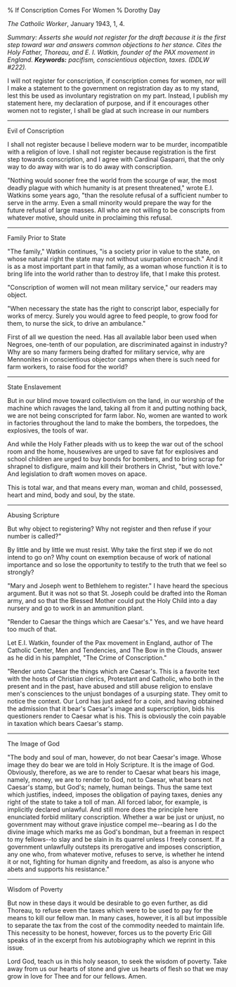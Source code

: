 % If Conscription Comes For Women
% Dorothy Day

*The Catholic Worker*, January 1943, 1, 4.

*Summary: Asserts she would not register for the draft because it is the
first step toward war and answers common objections to her stance. Cites
the Holy Father, Thoreau, and E. I. Watkin, founder of the PAX movement
in England. **Keywords:** pacifism, conscientious objection, taxes.
(DDLW \#222).*

I will not register for conscription, if conscription comes for women,
nor will I make a statement to the government on registration day as to
my stand, lest this be used as involuntary registration on my part.
Instead, I publish my statement here, my declaration of purpose, and if
it encourages other women not to register, I shall be glad at such
increase in our numbers

******

Evil of Conscription

I shall not register because I believe modern war to be murder,
incompatible with a religion of love. I shall not register because
registration is the first step towards conscription, and I agree with
Cardinal Gasparri, that the only way to do away with war is to do away
with conscription.

"Nothing would sooner free the world from the scourge of war, the most
deadly plague with which humanity is at present threatened," wrote E.I.
Watkins some years ago, "than the resolute refusal of a sufficient
number to serve in the army. Even a small minority would prepare the way
for the future refusal of large masses. All who are not willing to be
conscripts from whatever motive, should unite in proclaiming this
refusal.

******

Family Prior to State

"The family," Watkin continues, "is a society prior in value to the
state, on whose natural right the state may not without usurpation
encroach." And it is as a most important part in that family, as a woman
whose function it is to bring life into the world rather than to destroy
life, that I make this protest.

"Conscription of women will not mean military service," our readers may
object.

"When necessary the state has the right to conscript labor, especially
for works of mercy. Surely you would agree to feed people, to grow food
for them, to nurse the sick, to drive an ambulance."

First of all we question the need. Has all available labor been used
when Negroes, one-tenth of our population, are discriminated against in
industry? Why are so many farmers being drafted for military service,
why are Mennonites in conscientious objector camps when there is such
need for farm workers, to raise food for the world?

******

State Enslavement

But in our blind move toward collectivism on the land, in our worship of
the machine which ravages the land, taking all from it and putting
nothing back, we are not being conscripted for farm labor. No, women are
wanted to work in factories throughout the land to make the bombers, the
torpedoes, the explosives, the tools of war.

And while the Holy Father pleads with us to keep the war out of the
school room and the home, housewives are urged to save fat for
explosives and school children are urged to buy bonds for bombers, and
to bring scrap for shrapnel to disfigure, maim and kill their brothers
in Christ, "but with love." And legislation to draft women moves on
apace.

This is total war, and that means every man, woman and child, possessed,
heart and mind, body and soul, by the state.

******

Abusing Scripture

But why object to registering? Why not register and then refuse if your
number is called?"

By little and by little we must resist. Why take the first step if we do
not intend to go on? Why count on exemption because of work of national
importance and so lose the opportunity to testify to the truth that we
feel so strongly?

"Mary and Joseph went to Bethlehem to register." I have heard the
specious argument. But it was not so that St. Joseph could be drafted
into the Roman army, and so that the Blessed Mother could put the Holy
Child into a day nursery and go to work in an ammunition plant.

"Render to Caesar the things which are Caesar's." Yes, and we have heard
too much of that.

Let E.I. Watkin, founder of the Pax movement in England, author of The
Catholic Center, Men and Tendencies, and The Bow in the Clouds, answer
as he did in his pamphlet, "The Crime of Conscription."

"Render unto Caesar the things which are Caesar's. This is a favorite
text with the hosts of Christian clerics, Protestant and Catholic, who
both in the present and in the past, have abused and still abuse
religion to enslave men's consciences to the unjust bondages of a
usurping state. They omit to notice the context. Our Lord has just asked
for a coin, and having obtained the admission that it bear's Caesar's
image and superscription, bids his questioners render to Caesar what is
his. This is obviously the coin payable in taxation which bears Caesar's
stamp.

******

The Image of God

"The body and soul of man, however, do not bear Caesar's image. Whose
image they do bear we are told in Holy Scripture. It is the image of
God. Obviously, therefore, as we are to render to Caesar what bears his
image, namely, money, we are to render to God, not to Caesar, what bears
not Caesar's stamp, but God's; namely, human beings. Thus the same text
which justifies, indeed, imposes the obligation of paying taxes, denies
any right of the state to take a toll of man. All forced labor, for
example, is implicitly declared unlawful. And still more does the
principle here enunciated forbid military conscription. Whether a war be
just or unjust, no government may without grave injustice compel
me--bearing as I do the divine image which marks me as God's bondman,
but a freeman in respect to my fellows--to slay and be slain in its
quarrel unless I freely consent. If a government unlawfully outsteps its
prerogative and imposes conscription, any one who, from whatever motive,
refuses to serve, is whether he intend it or not, fighting for human
dignity and freedom, as also is anyone who abets and supports his
resistance."

******

Wisdom of Poverty

But now in these days it would be desirable to go even further, as did
Thoreau, to refuse even the taxes which were to be used to pay for the
means to kill our fellow man. In many cases, however, it is all but
impossible to separate the tax from the cost of the commodity needed to
maintain life. This necessity to be honest, however, forces us to the
poverty Eric Gill speaks of in the excerpt from his autobiography which
we reprint in this issue.

Lord God, teach us in this holy season, to seek the wisdom of poverty.
Take away from us our hearts of stone and give us hearts of flesh so
that we may grow in love for Thee and for our fellows. Amen.
